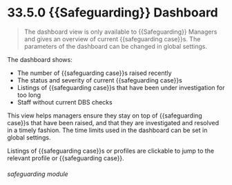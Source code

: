 # 33.5.0 {{Safeguarding}} Dashboard

> The dashboard view is only available to {{Safeguarding}} Managers and gives an overview of current {{safeguarding case}}s. The parameters of the dashboard can be changed in global settings.

The dashboard shows:

 - The number of {{safeguarding case}}s raised recently
 - The status and severity of current {{safeguarding case}}s
 - Listings of {{safeguarding case}}s that have been under investigation for too long 
 - Staff without current DBS checks

This view helps managers ensure they stay on top of {{safeguarding case}}s that have been raised, and that they are investigated and
resolved in a timely fashion. The time limits used in the dashboard can be set in global settings.

Listings of {{safeguarding case}}s or profiles are clickable to jump to the relevant profile or {{safeguarding case}}.



###### safeguarding module
